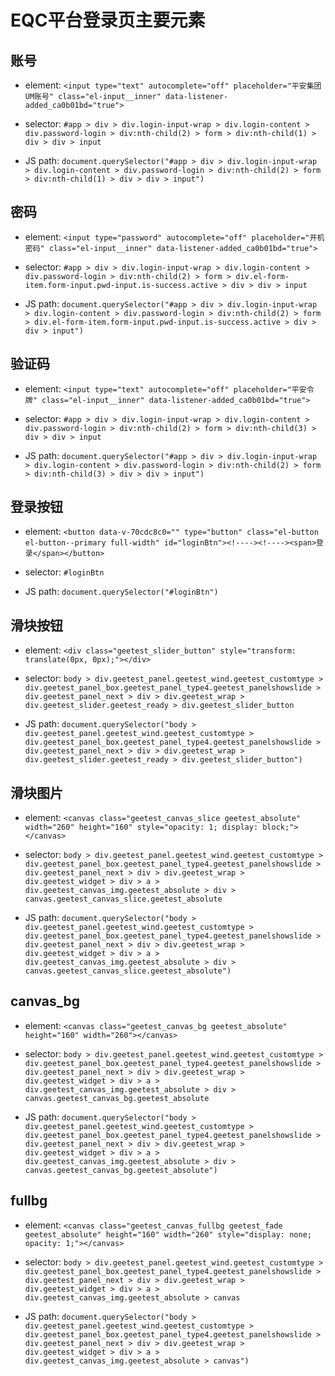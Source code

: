 
# EQC平台登录页主要元素

## 账号

- element: `<input type="text" autocomplete="off" placeholder="平安集团UM账号" class="el-input__inner" data-listener-added_ca0b01bd="true">`

- selector: `#app > div > div.login-input-wrap > div.login-content > div.password-login > div:nth-child(2) > form > div:nth-child(1) > div > div > input`

- JS path: `document.querySelector("#app > div > div.login-input-wrap > div.login-content > div.password-login > div:nth-child(2) > form > div:nth-child(1) > div > div > input")`

## 密码

- element: `<input type="password" autocomplete="off" placeholder="开机密码" class="el-input__inner" data-listener-added_ca0b01bd="true">`

- selector: `#app > div > div.login-input-wrap > div.login-content > div.password-login > div:nth-child(2) > form > div.el-form-item.form-input.pwd-input.is-success.active > div > div > input`

- JS path: `document.querySelector("#app > div > div.login-input-wrap > div.login-content > div.password-login > div:nth-child(2) > form > div.el-form-item.form-input.pwd-input.is-success.active > div > div > input")`

## 验证码

- element: `<input type="text" autocomplete="off" placeholder="平安令牌" class="el-input__inner" data-listener-added_ca0b01bd="true">`

- selector: `#app > div > div.login-input-wrap > div.login-content > div.password-login > div:nth-child(2) > form > div:nth-child(3) > div > div > input`

- JS path: `document.querySelector("#app > div > div.login-input-wrap > div.login-content > div.password-login > div:nth-child(2) > form > div:nth-child(3) > div > div > input")`

## 登录按钮

- element: `<button data-v-70cdc8c0="" type="button" class="el-button el-button--primary full-width" id="loginBtn"><!----><!----><span>登录</span></button>`

- selector: `#loginBtn`

- JS path: `document.querySelector("#loginBtn")`

## 滑块按钮

- element: `<div class="geetest_slider_button" style="transform: translate(0px, 0px);"></div>`

- selector: `body > div.geetest_panel.geetest_wind.geetest_customtype > div.geetest_panel_box.geetest_panel_type4.geetest_panelshowslide > div.geetest_panel_next > div > div.geetest_wrap > div.geetest_slider.geetest_ready > div.geetest_slider_button`

- JS path: `document.querySelector("body > div.geetest_panel.geetest_wind.geetest_customtype > div.geetest_panel_box.geetest_panel_type4.geetest_panelshowslide > div.geetest_panel_next > div > div.geetest_wrap > div.geetest_slider.geetest_ready > div.geetest_slider_button")`

## 滑块图片

- element: `<canvas class="geetest_canvas_slice geetest_absolute" width="260" height="160" style="opacity: 1; display: block;"></canvas>`

- selector: `body > div.geetest_panel.geetest_wind.geetest_customtype > div.geetest_panel_box.geetest_panel_type4.geetest_panelshowslide > div.geetest_panel_next > div > div.geetest_wrap > div.geetest_widget > div > a > div.geetest_canvas_img.geetest_absolute > div > canvas.geetest_canvas_slice.geetest_absolute`

- JS path: `document.querySelector("body > div.geetest_panel.geetest_wind.geetest_customtype > div.geetest_panel_box.geetest_panel_type4.geetest_panelshowslide > div.geetest_panel_next > div > div.geetest_wrap > div.geetest_widget > div > a > div.geetest_canvas_img.geetest_absolute > div > canvas.geetest_canvas_slice.geetest_absolute")`

## canvas_bg

- element: `<canvas class="geetest_canvas_bg geetest_absolute" height="160" width="260"></canvas>`

- selector: `body > div.geetest_panel.geetest_wind.geetest_customtype > div.geetest_panel_box.geetest_panel_type4.geetest_panelshowslide > div.geetest_panel_next > div > div.geetest_wrap > div.geetest_widget > div > a > div.geetest_canvas_img.geetest_absolute > div > canvas.geetest_canvas_bg.geetest_absolute`

- JS path: `document.querySelector("body > div.geetest_panel.geetest_wind.geetest_customtype > div.geetest_panel_box.geetest_panel_type4.geetest_panelshowslide > div.geetest_panel_next > div > div.geetest_wrap > div.geetest_widget > div > a > div.geetest_canvas_img.geetest_absolute > div > canvas.geetest_canvas_bg.geetest_absolute")`

## fullbg

- element: `<canvas class="geetest_canvas_fullbg geetest_fade geetest_absolute" height="160" width="260" style="display: none; opacity: 1;"></canvas>`

- selector: `body > div.geetest_panel.geetest_wind.geetest_customtype > div.geetest_panel_box.geetest_panel_type4.geetest_panelshowslide > div.geetest_panel_next > div > div.geetest_wrap > div.geetest_widget > div > a > div.geetest_canvas_img.geetest_absolute > canvas`

- JS path: `document.querySelector("body > div.geetest_panel.geetest_wind.geetest_customtype > div.geetest_panel_box.geetest_panel_type4.geetest_panelshowslide > div.geetest_panel_next > div > div.geetest_wrap > div.geetest_widget > div > a > div.geetest_canvas_img.geetest_absolute > canvas")`